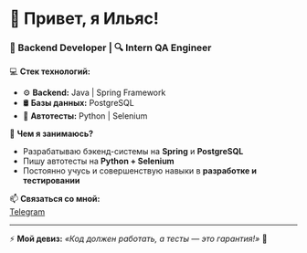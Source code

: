 # 👋 Привет, я Ильяс!

### 🚀 Backend Developer | 🔍 Intern QA Engineer

💻 **Стек технологий:**  
- ⚙️ **Backend:** Java | Spring Framework  
- 🛢️ **Базы данных:** PostgreSQL  
- 🤖 **Автотесты:** Python | Selenium  

🎯 **Чем я занимаюсь?**  
- Разрабатываю бэкенд-системы на **Spring** и **PostgreSQL**  
- Пишу автотесты на **Python + Selenium**  
- Постоянно учусь и совершенствую навыки в **разработке и тестировании**  

📫 **Связаться со мной:**  
[Telegram](https://t.me/ilyas_mn)

---
⚡ **Мой девиз:** _«Код должен работать, а тесты — это гарантия!»_ 🚀
